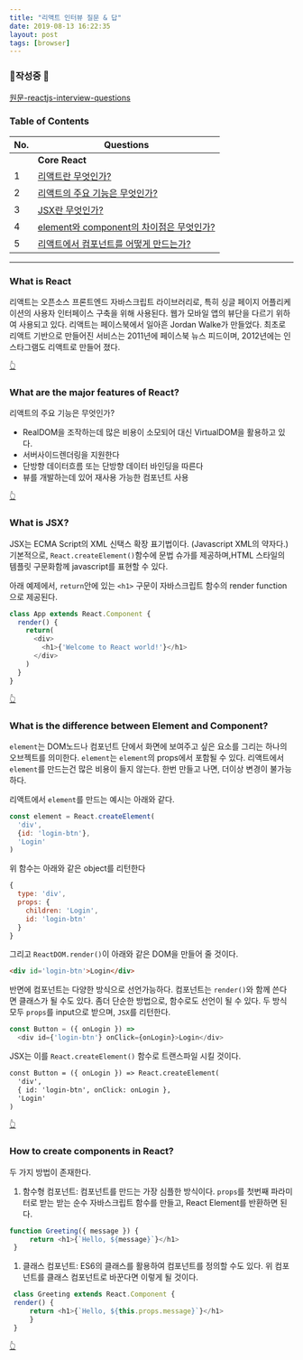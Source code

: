```yaml
---
title: "리액트 인터뷰 질문 & 답"
date: 2019-08-13 16:22:35
layout: post
tags: [browser]
---
```


### 🚧작성중 🚧

[원문-reactjs-interview-questions](https://github.com/sudheerj/reactjs-interview-questions)


### Table of Contents

| No. | Questions                                                                               |
| --- | --------------------------------------------------------------------------------------- |
|     | **Core React**                                                                          |
| 1   | [리액트란 무엇인가?](#what-is-react)                                                            |
| 2   | [리액트의 주요 기능은 무엇인가?](#what-are-the-major-features-of-react)                              |
| 3   | [JSX란 무엇인가?](#what-is-jsx)                                                              |
| 4   | [element와 component의 차이점은 무엇인가?](#what-is-the-difference-between-element-and-component) |
| 5   | [리액트에서 컴포넌트를 어떻게 만드는가?](#how-to-create-components-in-react)                             |


---

### What is React

리액트는 오픈소스 프론트엔드 자바스크립트 라이브러리로, 특히 싱글 페이지 어플리케이션의 사용자 인터페이스 구축을 위해 사용된다. 웹가 모바일 앱의 뷰단을 다르기 위하여 사용되고 있다. 리액트는 페이스북에서 일아흔 Jordan Walke가 만들었다. 최초로 리액트 기반으로 만들어진 서비스는 2011년에 페이스북 뉴스 피드이며, 2012년에는 인스타그램도 리액트로 만들어 졌다.

[👆](#table-of-contents)

### What are the major features of React?

리액트의 주요 기능은 무엇인가?

- RealDOM을 조작하는데 많은 비용이 소모되어 대신 VirtualDOM을 활용하고 있다.
- 서버사이드렌더링을 지원한다
- 단방향 데이터흐름 또는 단방향 데이터 바인딩을 따른다
- 뷰를 개발하는데 있어 재사용 가능한 컴포넌트 사용

[👆](#table-of-contents)

### What is JSX?

JSX는 ECMA Script의 XML 신택스 확장 표기법이다. (Javascript XML의 약자다.) 기본적으로, `React.createElement()`함수에 문법 슈가를 제공하며,HTML 스타일의 템플릿 구문화함께 javascript를 표현할 수 있다.

아래 예제에서, `return`안에 있는 `<h1>` 구문이 자바스크립트 함수의 render function 으로 제공된다.

```javascript
class App extends React.Component {
  render() {
    return(
      <div>
        <h1>{'Welcome to React world!'}</h1>
      </div>
    )
  }
}
```

[👆](#table-of-contents)

### What is the difference between Element and Component?

`element`는 DOM노드나 컴포넌트 단에서 화면에 보여주고 싶은 요소를 그리는 하나의 오브젝트를 의미한다. `element`는 `element`의 props에서 포함될 수 있다. 리액트에서 `element`를 만드는건 많은 비용이 들지 않는다. 한번 만들고 나면, 더이상 변경이 불가능하다. 

리액트에서 `element`를 만드는 예시는 아래와 같다.

```javascript
const element = React.createElement(
  'div',
  {id: 'login-btn'},
  'Login'
)
```

위 함수는 아래와 같은 object를 리턴한다

```javascript
{
  type: 'div',
  props: {
    children: 'Login',
    id: 'login-btn'
  }
}
```

그리고 `ReactDOM.render()`이 아래와 같은 DOM을 만들어 줄 것이다.

```html
<div id='login-btn'>Login</div>
```

반면에 컴포넌트는 다양한 방식으로 선언가능하다. 컴포넌트는 `render()`와 함께 쓴다면 클래스가 될 수도 있다. 좀더 단순한 방법으로, 함수로도 선언이 될 수 있다. 두 방식 모두 `props`를 input으로 받으며, `JSX`를 리턴한다.

```javascript
const Button = ({ onLogin }) =>
  <div id={'login-btn'} onClick={onLogin}>Login</div>
```

JSX는 이를 `React.createElement()` 함수로 트랜스파일 시킬 것이다.

```html
const Button = ({ onLogin }) => React.createElement(
  'div',
  { id: 'login-btn', onClick: onLogin },
  'Login'
)
```

[👆](#table-of-contents)

### How to create components in React?

두 가지 방법이 존재한다.

   1. 함수형 컴포넌트: 컴포넌트를 만드는 가장 심플한 방식이다. `props`를 첫번째 파라미터로 받는 받는 순수 자바스크립트 함수를 만들고, React Element를 반환하면 된다.
   ```javascript
   function Greeting({ message }) {
        return <h1>{`Hello, ${message}`}</h1>
    }
   ```
   1. 클래스 컴포넌트: ES6의 클래스를 활용하여 컴포넌트를 정의할 수도 있다. 위 컴포넌트를 클래스 컴포넌트로 바꾼다면 이렇게 될 것이다.
   ```javascript
    class Greeting extends React.Component {
    render() {
        return <h1>{`Hello, ${this.props.message}`}</h1>
        }
    }
   ```

[👆](#table-of-contents)